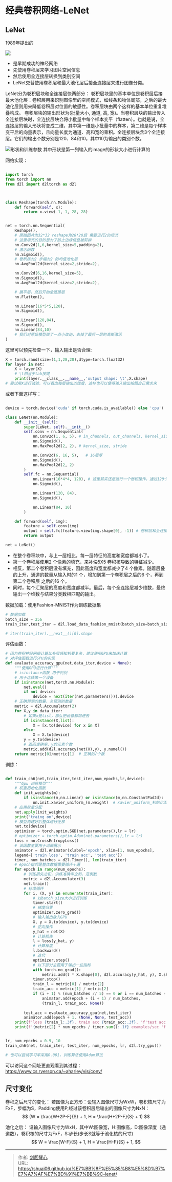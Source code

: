 # 经典卷积网络-LeNet

<script type="text/javascript" src="/js/src/bai.js"></script>



## LeNet
1989年提出的


![](https://geoer666-1257264766.cos.ap-beijing.myqcloud.com/20220915091708.png)

- 是早期成功的神经网络
- 先使用卷积层来学习图片空间信息
- 然后使用全连接层转换到类别空间
- LeNet交替使用卷积层和最大池化层后接全连接层来进行图像分类。


LeNet分为卷积层块和全连接层快两部分：
卷积层块里的基本单位是卷积层后接最大池化层：卷积层用来识别图像里的空间模式，如线条和物体局部，之后的最大池化层则用来降低卷积层对位置的敏感性。卷积层块由两个这样的基本单位重复堆叠构成。
卷积层块的输出形状为(批量大小, 通道, 高, 宽)。当卷积层块的输出传入全连接层块时，全连接层块会将小批量中每个样本变平（flatten）。也就是说，全连接层的输入形状将变成二维，其中第一维是小批量中的样本，第二维是每个样本变平后的向量表示，且向量长度为通道、高和宽的乘积。全连接层块含3个全连接层。它们的输出个数分别是120、84和10，其中10为输出的类别个数。


![形状和训练参数](https://geoer666-1257264766.cos.ap-beijing.myqcloud.com/20220915125218.png)
其中形状是第一列输入的image的形状大小进行计算的





网络实现：
```python

import torch
from torch import nn
from d2l import d2ltorch as d2l



class Reshape(torch.nn.Module):
    def forward(self, x):
        return x.view(-1, 1, 28, 28)


net = torch.nn.Sequential(
    Reshape(),
    # 原始图片为32*32 reshape为28*28后 需要进行2的填充
    # 这里填充的目的是为了防止边缘信息被剪掉
    nn.Conv2d(1,6,kernel_size=5,padding=2),
    # 激活函数
    nn.Sigmoid(),
    # 卷积核为2 步幅为2 的均值池化层
    nn.AvgPool2d(kernel_size=2,stride=2),

    nn.Conv2d(6,16,kernel_size=5),
    nn.Sigmoid(),
    nn.AvgPool2d(kernel_size=2,stride=2),

    # 展平层，然后开始全连接层
    nn.Flatten(),

    nn.Linear(16*5*5,120),
    nn.Sigmoid(),

    nn.Linear(120,84),
    nn.Sigmoid(),
    nn.Linear(84,10)
    # 我们对原始模型做了⼀点小改动，去掉了最后⼀层的⾼斯激活
)
```




这里可以预先检查一下，输入输出是否合理:
```python
X = torch.rand(size=(1,1,28,28),dtype=torch.float32)
for layer in net:
    X = layer(X)
    # \t相当于tab按键
    print(layer.__class__.__name__,'output shape: \t',X.shape)
# 尝试用X进行试验，可以看出每层输出的维度，这样也可以使得输入输出按照自己需求来


```


或者下面这样写：
```python

device = torch.device('cuda' if torch.cuda.is_available() else 'cpu')

class LeNet(nn.Module):
    def __init__(self):
        super(LeNet, self).__init__()
        self.conv = nn.Sequential(
            nn.Conv2d(1, 6, 5), # in_channels, out_channels, kernel_size
            nn.Sigmoid(),
            nn.MaxPool2d(2, 2), # kernel_size, stride

            nn.Conv2d(6, 16, 5),   # 16层厚
            nn.Sigmoid(),
            nn.MaxPool2d(2, 2)
        )
        self.fc = nn.Sequential(
            nn.Linear(16*4*4, 120), # 这里其实还是进行一个卷积操作，通过120个5*5的卷积使得图像变为120*1*1
            nn.Sigmoid(),

            nn.Linear(120, 84),
            nn.Sigmoid(),

            nn.Linear(84, 10)
        )

    def forward(self, img):
        feature = self.conv(img)
        output = self.fc(feature.view(img.shape[0], -1)) # 卷积层和全连接层之间需要调整维度
        return output

net = LeNet()


```



- 在整个卷积块中，与上⼀层相⽐，每⼀层特征的⾼度和宽度都减小了。
- 第⼀个卷积层使⽤2 个像素的填充，来补偿5X5 卷积核导致的特征减少。
- 相反，第⼆个卷积层没有填充，因此⾼度和宽度都减少了4 个像素。随着层叠的上升，通道的数量从输⼊时的1 个，增加到第⼀个卷积层之后的6 个，再到第⼆个卷积层
之后的16 个。
- 同时，每个汇聚层的⾼度和宽度都减半。最后，每个全连接层减少维数，最终输出⼀个维数与结果分类数相匹配的输出。




数据加载：使用Fashion-MNIST作为训练数据集
```python
# 数据加载
batch_size = 256
train_iter,test_iter = d2l.load_data_fashion_mnist(batch_size=batch_size)

# iter(train_iter).__next__()[0].shape
```

评估函数：
```python
# 因为卷积神经网络计算比多层感知机要复杂，建议使用GPU来加速计算
# 对评估函数进行GPU的实现
def evaluate_accuracy_gpu(net,data_iter,device = None):
    """使用GPU进行计算"""
    # isinstance函数 用于判别
    # 用于选择第一个设备
    if isinstance(net,torch.nn.Module):
        net.eval()
        if not device:
            device = next(iter(net.parameters())).device
    # 正确预测的数量，总预测的数量
    metric = d2l.Accumulator(2)
    for X,y in data_iter:
        # 如果x是list，那么把设备都加进去
        if isinstance(X,list):
            X = [x.to(device) for x in X]
        else:
            X = X.to(device)
        y = y.to(device)
        # 返回准确率、y的元素个数
        metric.add(d2l.accuracy(net(X),y), y.numel())
    return metric[0]/metric[1]  # 正确的/个数

```


训练：
```python

def train_ch6(net,train_iter,test_iter,num_epochs,lr,device):
    """Gpu 训练模型"""
    # 权重初始化函数
    def init_weights(m):
        if isinstance(m,nn.Linear) or isinstance(m,nn.ConstantPad2d):
            nn.init.xavier_uniform_(m.weight)  # xavier_uniform_初始化函数
    # 应用权重分配
    net.apply(init_weights)
    print("traing on",device)
    # 模型构建好后整体进行迁移
    net.to(device)
    optimizer = torch.optim.SGD(net.parameters(),lr = lr)
    # optimizer = torch.optim.Adam(net.parameters(),lr = lr)
    loss = nn.CrossEntropyLoss()
    # 该函数主要用于动画展示
    animator = d2l.Animator(xlabel='epoch', xlim=[1, num_epochs],
    legend=['train loss', 'train acc', 'test acc'])
    timer, num_batches = d2l.Timer(), len(train_iter)
    # epoch指的是整体数据需要循环十遍
    for epoch in range(num_epochs):
        # 训练损失之和，训练准确率之和，范例数
        metric = d2l.Accumulator(3)
        net.train()
        # 标准循环
        for i, (X, y) in enumerate(train_iter):
            # 以batch_size大小进行训练
            timer.start()
            # 梯度归零
            optimizer.zero_grad()
            # 输入输出放入GPU
            X, y = X.to(device), y.to(device)
            # 正向操作
            y_hat = net(X)
            # 计算损失
            l = loss(y_hat, y)
            # 计算梯度
            l.backward()
            # 迭代
            optimizer.step()
            # 以下部分主要用于输出一些指标
            with torch.no_grad():
                metric.add(l * X.shape[0], d2l.accuracy(y_hat, y), X.shape[0])
            timer.stop()
            train_l = metric[0] / metric[2]
            train_acc = metric[1] / metric[2]
            if (i + 1) % (num_batches // 5) == 0 or i == num_batches - 1:
                animator.add(epoch + (i + 1) / num_batches,
                (train_l, train_acc, None))
        
        test_acc = evaluate_accuracy_gpu(net,test_iter)
        animator.add(epoch + 1, (None, None, test_acc))
    print(f'loss {train_l:.3f}, train acc {train_acc:.3f}, 'f'test acc {test_acc:.3f}')
    print(f'{metric[2] * num_epochs / timer.sum():.1f} examples/sec 'f'on {str(device)}')


lr, num_epochs = 0.9, 10
train_ch6(net, train_iter, test_iter, num_epochs, lr, d2l.try_gpu())

# 也可以尝试学习率采用0.001，训练算法使用Adam算法
```

可以访问这个网址更直观看到其过程：https://www.cs.ryerson.ca/~aharley/vis/conv/



## 尺寸变化
卷积之后尺寸的变化：
若图像为正方形：设输入图像尺寸为WxW，卷积核尺寸为FxF，步幅为S，Padding使用P,经过该卷积层后输出的图像尺寸为NxN：
$$
(W = \frac{W+2P-F}{S} + 1, H = \frac{H+2P-F}{S} + 1)
$$


池化之后：
设输入图像尺寸为WxH，其中W:图像宽，H:图像高，D:图像深度（通道数），卷积核的尺寸为FxF，S:步长(步长S就等于池化核的尺寸)
$$
W = \frac{W-F}{S} + 1,
H = \frac{H-F}{S} + 1,
$$



















---

> 作者: [剑胆琴心](http://shuai06.github.io)  
> URL: https://shuai06.github.io/%E7%BB%8F%E5%85%B8%E5%8D%B7%E7%A7%AF%E7%BD%91%E7%BB%9C-lenet/  

